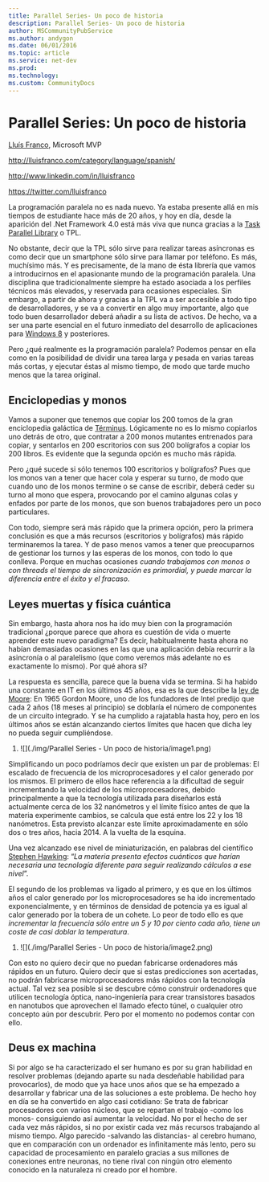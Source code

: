 ```yaml
---
title: Parallel Series- Un poco de historia
description: Parallel Series- Un poco de historia
author: MSCommunityPubService
ms.author: andygon
ms.date: 06/01/2016
ms.topic: article
ms.service: net-dev
ms.prod: 
ms.technology:
ms.custom: CommunityDocs
---
```


# Parallel Series: Un poco de historia

[Lluís Franco](http://lluisfranco.com/about/), Microsoft MVP

<http://lluisfranco.com/category/language/spanish/>

<http://www.linkedin.com/in/lluisfranco>

<https://twitter.com/lluisfranco>

La programación paralela no es nada nuevo. Ya estaba presente allá en
mis tiempos de estudiante hace más de 20 años, y hoy en día, desde la
aparición del .Net Framework 4.0 está más viva que nunca gracias a la
[Task Parallel
Library](http://msdn.microsoft.com/en-us/library/dd460693.aspx) o TPL.

No obstante, decir que la TPL sólo sirve para realizar tareas asíncronas
es como decir que un smartphone sólo sirve para llamar por teléfono. Es
más, muchísimo más. Y es precisamente, de la mano de ésta librería que
vamos a introducirnos en el apasionante mundo de la programación
paralela. Una disciplina que tradicionalmente siempre ha estado asociada
a los perfiles técnicos más elevados, y reservada para ocasiones
especiales. Sin embargo, a partir de ahora y gracias a la TPL va a ser
accesible a todo tipo de desarrolladores, y se va a convertir en algo
muy importante, algo que todo buen desarrollador deberá añadir a su
lista de activos. De hecho, va a ser una parte esencial en el futuro
inmediato del desarrollo de aplicaciones para [Windows
8](http://lluisfranco.com/2011/06/02/windows-8-first-official-preview/)
y posteriores.

Pero ¿qué realmente es la programación paralela? Podemos pensar en ella
como en la posibilidad de dividir una tarea larga y pesada en varias
tareas más cortas, y ejecutar éstas al mismo tiempo, de modo que tarde
mucho menos que la tarea original.

Enciclopedias y monos
---------------------

Vamos a suponer que tenemos que copiar los 200 tomos de la gran
enciclopedia galáctica de
[Términus](http://es.wikipedia.org/wiki/T%C3%A9rminus). Lógicamente no
es lo mismo copiarlos uno detrás de otro, que contratar a 200 monos
mutantes entrenados para copiar, y sentarlos en 200 escritorios con sus
200 bolígrafos a copiar los 200 libros. Es evidente que la segunda
opción es mucho más rápida.

Pero ¿qué sucede si sólo tenemos 100 escritorios y bolígrafos? Pues que
los monos van a tener que hacer cola y esperar su turno, de modo que
cuando uno de los monos termine o se canse de escribir, deberá ceder su
turno al mono que espera, provocando por el camino algunas colas y
enfados por parte de los monos, que son buenos trabajadores pero un poco
particulares.

Con todo, siempre será más rápido que la primera opción, pero la primera
conclusión es que a más recursos (escritorios y bolígrafos) más rápido
terminaremos la tarea. Y de paso menos vamos a tener que preocuparnos de
gestionar los turnos y las esperas de los monos, con todo lo que
conlleva. Porque en muchas ocasiones *cuando trabajamos con monos o con
threads el tiempo de sincronización es primordial, y puede marcar la
diferencia entre el éxito y el fracaso*.

Leyes muertas y física cuántica
-------------------------------

Sin embargo, hasta ahora nos ha ido muy bien con la programación
tradicional ¿porque parece que ahora es cuestión de vida o muerte
aprender este nuevo paradigma? Es decir, habitualmente hasta ahora no
habían demasiadas ocasiones en las que una aplicación debía recurrir a
la asincronía o al paralelismo (que como veremos más adelante no es
exactamente lo mismo). Por qué ahora sí?

La respuesta es sencilla, parece que la buena vida se termina. Si ha
habido una constante en IT en los últimos 45 años, esa es la que
describe la [ley de Moore](http://es.wikipedia.org/wiki/Ley_de_Moore):
En 1965 Gordon Moore, uno de los fundadores de Intel predijo que cada 2
años (18 meses al principio) se doblaría el número de componentes de un
circuito integrado. Y se ha cumplido a rajatabla hasta hoy, pero en los
últimos años se están alcanzando ciertos límites que hacen que dicha ley
no pueda seguir cumpliéndose.

1.  ![](./img/Parallel Series - Un poco de historia/image1.png)
    

Simplificando un poco podríamos decir que existen un par de problemas:
El escalado de frecuencia de los microprocesadores y el calor generado
por los mismos. El primero de ellos hace referencia a la dificultad de
seguir incrementando la velocidad de los microprocesadores, debido
principalmente a que la tecnología utilizada para diseñarlos está
actualmente cerca de los 32 nanómetros y el límite físico antes de que
la materia experimente cambios, se calcula que está entre los 22 y los
18 nanómetros. Esta previsto alcanzar este límite aproximadamente en
sólo dos o tres años, hacia 2014. A la vuelta de la esquina.

Una vez alcanzado ese nivel de miniaturización, en palabras del
científico [Stephen
Hawking](http://es.wikipedia.org/wiki/Stephen_Hawking): “*La materia
presenta efectos cuánticos que harían necesaria una tecnología diferente
para seguir realizando cálculos a ese nivel*”.

El segundo de los problemas va ligado al primero, y es que en los
últimos años el calor generado por los microprocesadores se ha ido
incrementado exponencialmente, y en términos de densidad de potencia ya
es igual al calor generado por la tobera de un cohete. Lo peor de todo
ello es que *incrementar la frecuencia sólo entre un 5 y 10 por ciento
cada año, tiene un coste de casi doblar la temperatura*.

1.  ![](./img/Parallel Series - Un poco de historia/image2.png)

Con esto no quiero decir que no puedan fabricarse ordenadores más
rápidos en un futuro. Quiero decir que si estas predicciones son
acertadas, no podrán fabricarse microprocesadores más rápidos con la
tecnología actual. Tal vez sea posible si se descubre cómo construir
ordenadores que utilicen tecnología óptica, nano-ingeniería para crear
transistores basados en nanotubos que aprovechen el llamado efecto
túnel, o cualquier otro concepto aún por descubrir. Pero por el momento
no podemos contar con ello.

Deus ex machina
---------------

Si por algo se ha caracterizado el ser humano es por su gran habilidad
en resolver problemas (dejando aparte su nada desdeñable habilidad para
provocarlos), de modo que ya hace unos años que se ha empezado a
desarrollar y fabricar una de las soluciones a este problema. De hecho
hoy en día se ha convertido en algo casi cotidiano: Se trata de fabricar
procesadores con varios núcleos, que se repartan el trabajo -como los
monos- consiguiendo así aumentar la velocidad. No por el hecho de ser
cada vez más rápidos, si no por existir cada vez más recursos trabajando
al mismo tiempo. Algo parecido -salvando las distancias- al cerebro
humano, que en comparación con un ordenador es infinitamente más lento,
pero su capacidad de procesamiento en paralelo gracias a sus millones de
conexiones entre neuronas, no tiene rival con ningún otro elemento
conocido en la naturaleza ni creado por el hombre.





